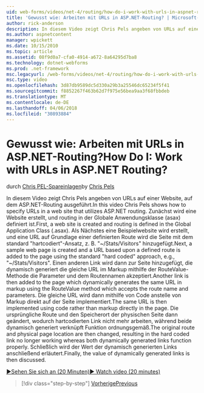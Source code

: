 ```yaml
---
uid: web-forms/videos/net-4/routing/how-do-i-work-with-urls-in-aspnet-routing
title: 'Gewusst wie: Arbeiten mit URLs in ASP.NET-Routing? | Microsoft-Dokumentation'
author: rick-anderson
description: In diesem Video zeigt Chris Pels angeben von URLs auf einer Website, auf dem ASP.NET-Routing ausgeführt. Zuerst wird eine Website erstellt, und routing wird in der GL definiert...
ms.author: aspnetcontent
manager: wpickett
ms.date: 10/15/2010
ms.topic: article
ms.assetid: 08f9d0a7-cfa0-4914-a672-8a64295d7ba8
ms.technology: dotnet-webforms
ms.prod: .net-framework
msc.legacyurl: /web-forms/videos/net-4/routing/how-do-i-work-with-urls-in-aspnet-routing
msc.type: video
ms.openlocfilehash: 3d87db9589dc5d330a29b3a25546dc65234f5f41
ms.sourcegitcommit: f8852267f463b62d7f975e56bea9aa3f68fbbdeb
ms.translationtype: MT
ms.contentlocale: de-DE
ms.lasthandoff: 04/06/2018
ms.locfileid: "30893884"
---
```

<a name="how-do-i-work-with-urls-in-aspnet-routing"></a><span data-ttu-id="16378-105">Gewusst wie: Arbeiten mit URLs in ASP.NET-Routing?</span><span class="sxs-lookup"><span data-stu-id="16378-105">How Do I: Work with URLs in ASP.NET Routing?</span></span>
====================
<span data-ttu-id="16378-106">durch [Chris PEL-Spareinlagen](https://twitter.com/chrispels)</span><span class="sxs-lookup"><span data-stu-id="16378-106">by [Chris Pels](https://twitter.com/chrispels)</span></span>

<span data-ttu-id="16378-107">In diesem Video zeigt Chris Pels angeben von URLs auf einer Website, auf dem ASP.NET-Routing ausgeführt.</span><span class="sxs-lookup"><span data-stu-id="16378-107">In this video Chris Pels shows how to specify URLs in a web site that utilizes ASP.NET routing.</span></span> <span data-ttu-id="16378-108">Zunächst wird eine Website erstellt, und routing in der Globale Anwendungsklasse (asax) definiert ist.</span><span class="sxs-lookup"><span data-stu-id="16378-108">First, a web site is created and routing is defined in the Global Application Class (.asax).</span></span> <span data-ttu-id="16378-109">Als Nächstes eine Beispielwebsite wird erstellt, und eine URL auf Grundlage einer definierten Route wird die Seite mit dem standard "hartcodiert"-Ansatz, z. B. "~/Stats/Visitors" hinzugefügt.</span><span class="sxs-lookup"><span data-stu-id="16378-109">Next, a sample web page is created and a URL based upon a defined route is added to the page using the standard "hard coded" approach, e.g., "~/Stats/Visitors".</span></span> <span data-ttu-id="16378-110">Einen anderen Link wird dann zur Seite hinzugefügt, die dynamisch generiert die gleiche URL im Markup mithilfe der RouteValue-Methode die Parameter und dem Routennamen akzeptiert.</span><span class="sxs-lookup"><span data-stu-id="16378-110">Another link is then added to the page which dynamically generates the same URL in markup using the RouteValue method which accepts the route name and parameters.</span></span> <span data-ttu-id="16378-111">Die gleiche URL wird dann mithilfe von Code anstelle von Markup direkt auf der Seite implementiert.</span><span class="sxs-lookup"><span data-stu-id="16378-111">The same URL is then implemented using code rather than markup directly in the page.</span></span> <span data-ttu-id="16378-112">Die ursprüngliche Route und den Speicherort der physischen Seite dann geändert, wodurch hartcodierten Link nicht mehr arbeiten, während beide dynamisch generiert verknüpft Funktion ordnungsgemäß.</span><span class="sxs-lookup"><span data-stu-id="16378-112">The original route and physical page location are then changed, resulting in the hard coded link no longer working whereas both dynamically generated links function properly.</span></span> <span data-ttu-id="16378-113">Schließlich wird der Wert der dynamisch generierten Links anschließend erläutert.</span><span class="sxs-lookup"><span data-stu-id="16378-113">Finally, the value of dynamically generated links is then discussed.</span></span>

[<span data-ttu-id="16378-114">&#9654;Sehen Sie sich an (20 Minuten)</span><span class="sxs-lookup"><span data-stu-id="16378-114">&#9654; Watch video (20 minutes)</span></span>](https://channel9.msdn.com/Blogs/ASP-NET-Site-Videos/how-do-i-work-with-urls-in-aspnet-routing)

> [!div class="step-by-step"]
> [<span data-ttu-id="16378-115">Vorherige</span><span class="sxs-lookup"><span data-stu-id="16378-115">Previous</span></span>](how-do-i-use-routing-with-aspnet-web-forms.md)
